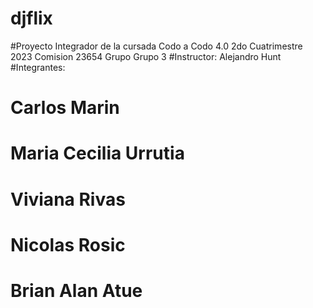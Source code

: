 # djflix

#Proyecto Integrador de la cursada Codo a Codo 4.0 2do Cuatrimestre 2023 Comision 23654 Grupo Grupo 3
#Instructor: Alejandro Hunt
#Integrantes:
#  Carlos Marin
#  Maria Cecilia Urrutia
#  Viviana Rivas
#  Nicolas Rosic
#  Brian Alan Atue
